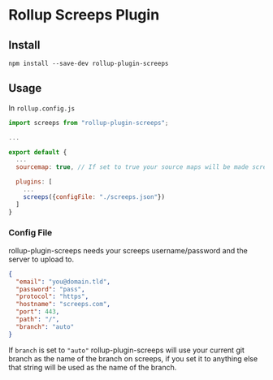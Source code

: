 # Rollup Screeps Plugin

## Install

```
npm install --save-dev rollup-plugin-screeps
```

## Usage

In `rollup.config.js`

```js
import screeps from "rollup-plugin-screeps";

...

export default {
  ...
  sourcemap: true, // If set to true your source maps will be made screeps friendly and uploaded

  plugins: [
    ...
    screeps({configFile: "./screeps.json"})
  ]
}
```

### Config File

rollup-plugin-screeps needs your screeps username/password and the server to upload to.

```json
{
  "email": "you@domain.tld",
  "password": "pass",
  "protocol": "https",
  "hostname": "screeps.com",
  "port": 443,
  "path": "/",
  "branch": "auto"
}
```

If `branch` is set to `"auto"` rollup-plugin-screeps will use your current git branch as the name of the branch on screeps, if you set it to anything else that string will be used as the name of the branch.
